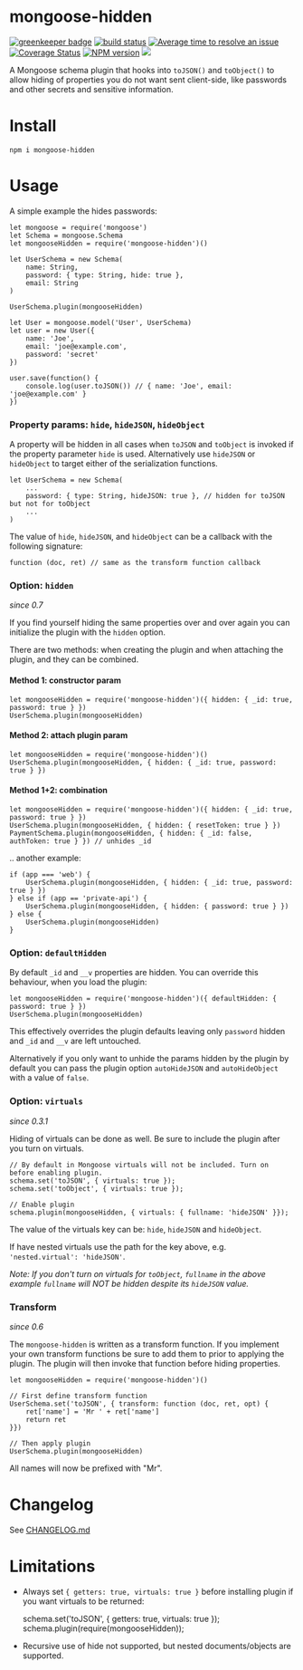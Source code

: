 # mongoose-hidden


[![greenkeeper badge](https://badges.greenkeeper.io/mblarsen/mongoose-hidden.svg)](https://greenkeeper.io/) [![build status](http://img.shields.io/travis/mblarsen/mongoose-hidden.svg)](http://travis-ci.org/mblarsen/mongoose-hidden) [![Average time to resolve an issue](http://isitmaintained.com/badge/resolution/mblarsen/mongoose-hidden.svg)](http://isitmaintained.com/project/mblarsen/mongoose-hidden "Average time to resolve an issue") [![Coverage Status](https://coveralls.io/repos/github/mblarsen/mongoose-hidden/badge.svg?branch=master)](https://coveralls.io/github/mblarsen/mongoose-hidden?branch=master) [![NPM version](http://img.shields.io/npm/v/mongoose-hidden.svg)](https://www.npmjs.com/package/mongoose-hidden/) [![](https://img.shields.io/npm/dm/mongoose-hidden.svg)](https://www.npmjs.com/package/mongoose-hidden/)

A Mongoose schema plugin that hooks into `toJSON()` and `toObject()` to allow hiding of properties you do not want sent client-side, like passwords and other secrets and sensitive information.

# Install

    npm i mongoose-hidden

# Usage

A simple example the hides passwords:

    let mongoose = require('mongoose')
    let Schema = mongoose.Schema
    let mongooseHidden = require('mongoose-hidden')()

    let UserSchema = new Schema(
        name: String,
        password: { type: String, hide: true },
        email: String
    )

    UserSchema.plugin(mongooseHidden)

    let User = mongoose.model('User', UserSchema)
    let user = new User({
        name: 'Joe',
        email: 'joe@example.com',
        password: 'secret'
    })

    user.save(function() {
        console.log(user.toJSON()) // { name: 'Joe', email: 'joe@example.com' }
    })

### Property params: `hide`, `hideJSON`, `hideObject`

A property will be hidden in all cases when `toJSON` and `toObject` is invoked if the property parameter `hide` is used. Alternatively use `hideJSON` or `hideObject` to target either of the serialization functions.

    let UserSchema = new Schema(
        ...
        password: { type: String, hideJSON: true }, // hidden for toJSON but not for toObject
        ...
    )

The value of `hide`, `hideJSON`, and `hideObject` can be a callback with the following signature:

    function (doc, ret) // same as the transform function callback

### Option: `hidden`

_since 0.7_

If you find yourself hiding the same properties over and over again you can initialize the plugin with the `hidden` option.

There are two methods: when creating the plugin and when attaching the plugin, and they can be combined.

#### Method 1: constructor param

    let mongooseHidden = require('mongoose-hidden')({ hidden: { _id: true, password: true } })
    UserSchema.plugin(mongooseHidden)

#### Method 2: attach plugin param

    let mongooseHidden = require('mongoose-hidden')()
    UserSchema.plugin(mongooseHidden, { hidden: { _id: true, password: true } })

#### Method 1+2: combination

    let mongooseHidden = require('mongoose-hidden')({ hidden: { _id: true, password: true } })
    UserSchema.plugin(mongooseHidden, { hidden: { resetToken: true } })
    PaymentSchema.plugin(mongooseHidden, { hidden: { _id: false, authToken: true } }) // unhides _id

.. another example:

    if (app === 'web') {
        UserSchema.plugin(mongooseHidden, { hidden: { _id: true, password: true } })
    } else if (app == 'private-api') {
        UserSchema.plugin(mongooseHidden, { hidden: { password: true } })
    } else {
        UserSchema.plugin(mongooseHidden)
    }

### Option: `defaultHidden`

By default `_id` and `__v` properties are hidden. You can override this behaviour, when you load the plugin:

    let mongooseHidden = require('mongoose-hidden')({ defaultHidden: { password: true } })
    UserSchema.plugin(mongooseHidden)

This effectively overrides the plugin defaults leaving only `password` hidden and `_id` and `__v` are left untouched.

Alternatively if you only want to unhide the params hidden by the plugin by default you can pass the plugin option `autoHideJSON` and `autoHideObject` with a value of `false`.

### Option: `virtuals`

_since 0.3.1_

Hiding of virtuals can be done as well. Be sure to include the plugin after you turn on virtuals.

    // By default in Mongoose virtuals will not be included. Turn on before enabling plugin.
    schema.set('toJSON', { virtuals: true });
    schema.set('toObject', { virtuals: true });

    // Enable plugin
    schema.plugin(mongooseHidden, { virtuals: { fullname: 'hideJSON' }});

The value of the virtuals key can be: `hide`, `hideJSON` and `hideObject`.

If have nested virtuals use the path for the key above, e.g. `'nested.virtual': 'hideJSON'`.

_Note: If you don't turn on virtuals for `toObject`, `fullname` in the above example `fullname` will *NOT* be hidden despite its `hideJSON` value._

### Transform

_since 0.6_

The `mongoose-hidden` is written as a transform function. If you implement your own transform functions be sure to add them to prior to applying the plugin. The plugin will then invoke that function before hiding properties.

    let mongooseHidden = require('mongoose-hidden')()

    // First define transform function
    UserSchema.set('toJSON', { transform: function (doc, ret, opt) {
        ret['name'] = 'Mr ' + ret['name']
        return ret
    }})

    // Then apply plugin
    UserSchema.plugin(mongooseHidden)

All names will now be prefixed with "Mr".

# Changelog

See [CHANGELOG.md](https://github.com/mblarsen/mongoose-hidden/blob/master/CHANGELOG.md)

# Limitations

* Always set `{ getters: true, virtuals: true }` before installing plugin if you want virtuals to be returned:

    schema.set('toJSON', { getters: true, virtuals: true });
    schema.plugin(require(mongooseHidden));

* Recursive use of hide not supported, but nested documents/objects are supported.
